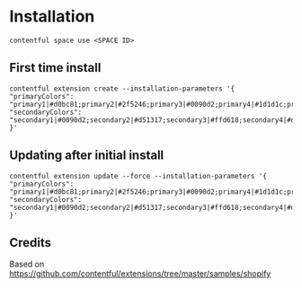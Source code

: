 # Installation

```
contentful space use <SPACE ID>
```

## First time install



```
contentful extension create --installation-parameters '{ "primaryColors": "primary1|#d0bc81;primary2|#2f5246;primary3|#0090d2;primary4|#1d1d1c;primary5|#394043;primary6|#8d8d8d;primary7|#d3d5db;primary8|#e3e4e9;primary9|#f3f3f7", "secondaryColors": "secondary1|#0090d2;secondary2|#d51317;secondary3|#ffd618;secondary4|#d06516;secondary5|#214769;secondary6|#0088c9;secondary7|#59b2dc;secondary8|#9dcbd7;secondary9|#a0bf35;secondary10|#009a91;secondary11|#add6b7"  }'
```

## Updating after initial install

```
contentful extension update --force --installation-parameters '{ "primaryColors": "primary1|#d0bc81;primary2|#2f5246;primary3|#0090d2;primary4|#1d1d1c;primary5|#394043;primary6|#8d8d8d;primary7|#d3d5db;primary8|#e3e4e9;primary9|#f3f3f7", "secondaryColors": "secondary1|#0090d2;secondary2|#d51317;secondary3|#ffd618;secondary4|#d06516;secondary5|#214769;secondary6|#0088c9;secondary7|#59b2dc;secondary8|#9dcbd7;secondary9|#a0bf35;secondary10|#009a91;secondary11|#add6b7"  }'

```


## Credits
Based on https://github.com/contentful/extensions/tree/master/samples/shopify


